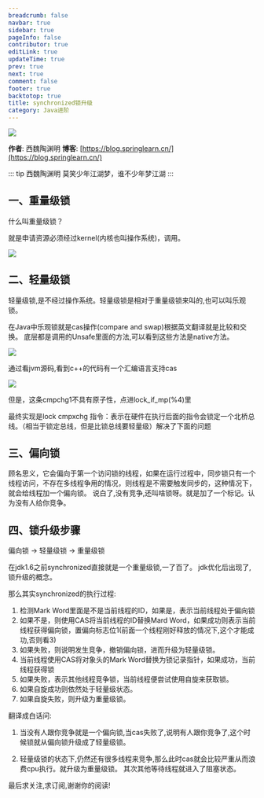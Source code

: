 ```yaml
---
breadcrumb: false
navbar: true
sidebar: true
pageInfo: false
contributor: true
editLink: true
updateTime: true
prev: true
next: true
comment: false
footer: true
backtotop: true
title: synchronized锁升级
category: Java进阶
---
```



![](https://img.springlearn.cn/blog/learn_1596467333000.png)

**作者**: 西魏陶渊明
**博客**: [https://blog.springlearn.cn/](https://blog.springlearn.cn/)

::: tip 西魏陶渊明
莫笑少年江湖梦，谁不少年梦江湖
:::

## 一、重量级锁

什么叫重量级锁？

就是申请资源必须经过kernel(内核也叫操作系统)，调用。

![](https://img.springlearn.cn/blog/learn_1596467437000.png)

## 二、轻量级锁

轻量级锁,是不经过操作系统。轻量级锁是相对于重量级锁来叫的,也可以叫乐观锁。

在Java中乐观锁就是cas操作(compare and swap)根据英文翻译就是比较和交换。
底层都是调用的Unsafe里面的方法,可以看到这些方法是native方法。

![](https://img.springlearn.cn/blog/learn_1596467628000.png)

通过看jvm源码,看到c++的代码有一个汇编语言支持cas

![](https://img.springlearn.cn/blog/learn_1596467784000.png)

但是，这条cmpchg1不具有原子性，点进lock_if_mp(%4)里

 最终实现是lock cmpxchg 指令：表示在硬件在执行后面的指令会锁定一个北桥总线。（相当于锁定总线，但是比锁总线要轻量级）解决了下面的问题


## 三、偏向锁

顾名思义，它会偏向于第一个访问锁的线程，如果在运行过程中，同步锁只有一个线程访问，不存在多线程争用的情况，则线程是不需要触发同步的，这种情况下，就会给线程加一个偏向锁。
说白了,没有竞争,还叫啥锁呀。就是加了一个标记。认为没有人给你竞争。


## 四、锁升级步骤

偏向锁 -> 轻量级锁 -> 重量级锁

在jdk1.6之前synchronized直接就是一个重量级锁,一了百了。
jdk优化后出现了,锁升级的概念。


那么其实synchronized的执行过程:

1. 检测Mark Word里面是不是当前线程的ID，如果是，表示当前线程处于偏向锁
2. 如果不是，则使用CAS将当前线程的ID替换Mard Word，如果成功则表示当前线程获得偏向锁，置偏向标志位1(前面一个线程刚好释放的情况下,这个才能成功,否则看3)
3. 如果失败，则说明发生竞争，撤销偏向锁，进而升级为轻量级锁。
4. 当前线程使用CAS将对象头的Mark Word替换为锁记录指针，如果成功，当前线程获得锁
5. 如果失败，表示其他线程竞争锁，当前线程便尝试使用自旋来获取锁。
6. 如果自旋成功则依然处于轻量级状态。
7. 如果自旋失败，则升级为重量级锁。

翻译成白话问:


1. 当没有人跟你竞争就是一个偏向锁,当cas失败了,说明有人跟你竞争了,这个时候锁就从偏向锁升级成了轻量级锁。

2. 轻量级锁的状态下,仍然还有很多线程来竞争,那么此时cas就会比较严重从而浪费cpu执行。就升级为重量级锁。
其次其他等待线程就进入了阻塞状态。


最后求关注,求订阅,谢谢你的阅读!




